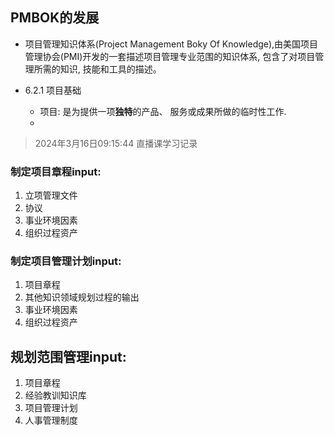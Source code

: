 ## PMBOK的发展

- 项目管理知识体系(Project Management Boky Of Knowledge),由美国项目管理协会(PMI)开发的一套描述项目管理专业范围的知识体系, 包含了对项目管理所需的知识, 技能和工具的描述。

- 6.2.1 项目基础
  - 项目: 是为提供一项<b>独特</b>的产品、 服务或成果所做的临时性工作.
  - 

> 2024年3月16日09:15:44 直播课学习记录

### 制定项目章程input:
  1. 立项管理文件
  2. 协议
  3. 事业环境因素
  4. 组织过程资产
   
### 制定项目管理计划input:
  1. 项目章程
  2. 其他知识领域规划过程的输出
  3. 事业环境因素
  4. 组织过程资产
    
## 规划范围管理input:
  1. 项目章程
  2. 经验教训知识库
  3. 项目管理计划
  4. 人事管理制度